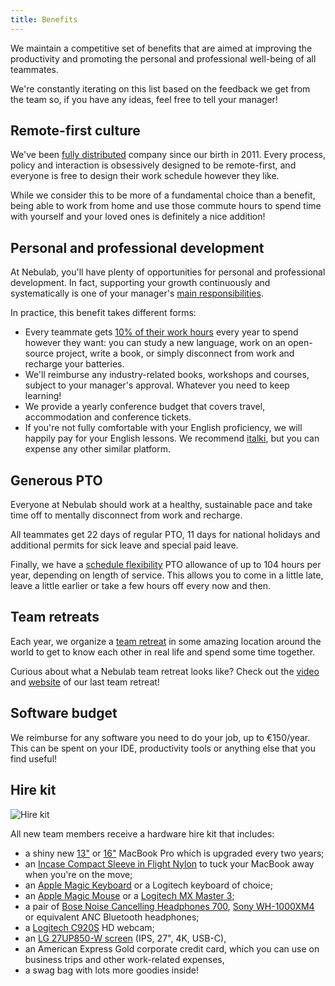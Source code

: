 ```yaml
---
title: Benefits
---
```


We maintain a competitive set of benefits that are aimed at improving the productivity and promoting
the personal and professional well-being of all teammates.

We're constantly iterating on this list based on the feedback we get from the team so, if you have
any ideas, feel free to tell your manager!

## Remote-first culture

We've been [fully distributed](/work-fundamentals/distributed-work) company since our birth in 2011.
Every process, policy and interaction is obsessively designed to be remote-first, and everyone is
free to design their work schedule however they like.

While we consider this to be more of a fundamental choice than a benefit, being able to work from
home and use those commute hours to spend time with yourself and your loved ones is definitely a
nice addition!

## Personal and professional development

At Nebulab, you'll have plenty of opportunities for personal and professional development. In fact,
supporting your growth continuously and systematically is one of your manager's
[main responsibilities](/personal-growth/coaching-and-one-on-ones).

In practice, this benefit takes different forms:

- Every teammate gets [10% of their work hours](/personal-growth/investment-time) every year to
  spend however they want: you can study a new language, work on an open-source project, write a
  book, or simply disconnect from work and recharge your batteries.
- We'll reimburse any industry-related books, workshops and courses, subject to your manager's
  approval. Whatever you need to keep learning!
- We provide a yearly conference budget that covers travel, accommodation and conference tickets.
- If you're not fully comfortable with your English proficiency, we will happily pay for your
  English lessons. We recommend [italki](https://www.italki.com/), but you can expense any other
  similar platform.

## Generous PTO

Everyone at Nebulab should work at a healthy, sustainable pace and take time off to mentally
disconnect from work and recharge.

All teammates get 22 days of regular PTO, 11 days for national holidays and additional permits for
sick leave and special paid leave.

Finally, we have a [schedule flexibility](/work-fundamentals/time-tracking/) PTO allowance of up to
104 hours per year, depending on length of service. This allows you to come in a little late, leave
a little earlier or take a few hours off every now and then.

## Team retreats

Each year, we organize a [team retreat](/company-rituals/team-retreats) in some amazing location
around the world to get to know each other in real life and spend some time together.

Curious about what a Nebulab team retreat looks like? Check out the
[video](https://youtu.be/gXsDfOmC6eY) and [website](https://retreat.nebulab.com) of our last team
retreat!

## Software budget

We reimburse for any software you need to do your job, up to €150/year. This can be spent on your
IDE, productivity tools or anything else that you find useful!

## Hire kit

![Hire kit](hire-kit.jpg)

All new team members receive a hardware hire kit that includes:

- a shiny new [13"][mbpro-13] or [16"][mbpro-16] MacBook Pro which is upgraded every two years;
- an [Incase Compact Sleeve in Flight Nylon][laptop-sleeve] to tuck your MacBook away when you're
  on the move;
- an [Apple Magic Keyboard][magic-keyboard] or a Logitech keyboard of choice;
- an [Apple Magic Mouse][magic-mouse] or a [Logitech MX Master 3][mx-master-3];
- a pair of [Bose Noise Cancelling Headphones 700][bose-headphones], [Sony WH-1000XM4][sony-headphones] or equivalent ANC Bluetooth headphones;
- a [Logitech C920S][webcam] HD webcam;
- an [LG 27UP850-W screen][lg-screen] (IPS, 27", 4K, USB-C),
- an American Express Gold corporate credit card, which you can use on business trips and other
  work-related expenses,
- a swag bag with lots more goodies inside!

[mbpro-13]: https://www.apple.com/shop/buy-mac/macbook-pro/13-inch-space-gray-2.0ghz-intel-core-i5-quad-core-processor-with-intel-iris-plus-graphics-512gb#
[mbpro-16]: https://www.apple.com/shop/buy-mac/macbook-pro/16-inch-space-gray-2.6ghz-6-core-processor-512gb#
[laptop-sleeve]: https://www.apple.com/shop/product/HPCZ2ZM/A/incase-compact-sleeve-in-flight-nylon-for-16-macbook-pro-and-15-macbook-pro
[magic-keyboard]: https://www.apple.com/shop/product/MLA22LL/A/magic-keyboard-us-english
[magic-mouse]: https://www.apple.com/shop/product/MLA02LL/A/magic-mouse-2-silver
[mx-master-3]: https://www.logitech.com/en-us/products/mice/mx-master-3-mac-wireless-mouse.910-005693.html
[bose-headphones]: https://www.bose.com/en_us/products/headphones/noise_cancelling_headphones/noise-cancelling-headphones-700.html#v=noise_cancelling_headphones_700_black
[sony-headphones]: https://electronics.sony.com/audio/headphones/headband/p/wh1000xm4
[lg-screen]: https://www.lg.com/us/monitors/lg-27up850-w-uhd-monitor
[webcam]: https://www.logitech.com/en-us/products/webcams/c920s-pro-hd-webcam.960-001257.html
